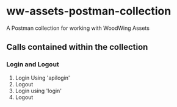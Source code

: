 # ww-assets-postman-collection
A Postman collection for working with WoodWing Assets

## Calls contained within the collection

### Login and Logout
1. Login Using 'apilogin'
2. Logout
3. Login using 'login'
4. Logout
